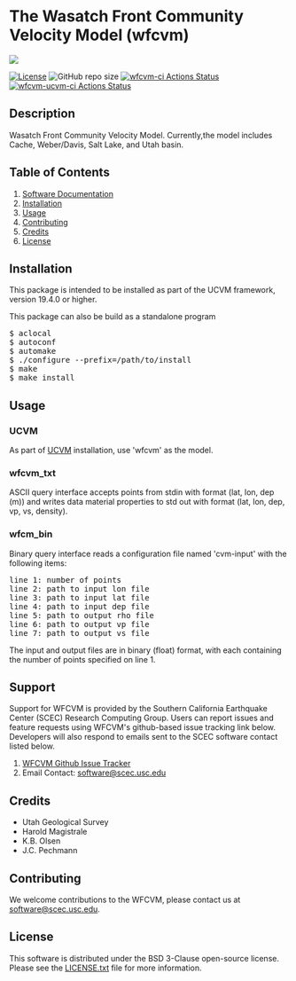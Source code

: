 # The Wasatch Front Community Velocity Model (wfcvm)

<a href="https://github.com/sceccode/wfcvm.git"><img src="https://github.com/sceccode/wfcvm/wiki/images/wfcvm_logo.png"></a>

[![License](https://img.shields.io/badge/License-BSD_3--Clause-blue.svg)](https://opensource.org/licenses/BSD-3-Clause)
![GitHub repo size](https://img.shields.io/github/repo-size/sceccode/wfcvm)
[![wfcvm-ci Actions Status](https://github.com/SCECcode/wfcvm/workflows/wfcvm-ci/badge.svg)](https://github.com/SCECcode/wfcvm/actions)
[![wfcvm-ucvm-ci Actions Status](https://github.com/SCECcode/wfcvm/workflows/wfcvm-ucvm-ci/badge.svg)](https://github.com/SCECcode/wfcvm/actions)

## Description

Wasatch Front Community Velocity Model. Currently,the model includes Cache, 
Weber/Davis, Salt Lake, and Utah basin.

## Table of Contents
1. [Software Documentation](https://github.com/SCECcode/wfcvm/wiki)
2. [Installation](#installation)
3. [Usage](#usage)
4. [Contributing](#contributing)
5. [Credits](#credit)
6. [License](#license)

## Installation

This package is intended to be installed as part of the UCVM framework,
version 19.4.0 or higher. 

This package can also be build as a standalone program

<pre>
$ aclocal
$ autoconf
$ automake
$ ./configure --prefix=/path/to/install
$ make
$ make install
</pre>

## Usage

### UCVM

As part of [UCVM](https://github.com/SCECcode/ucvm) installation, use 'wfcvm' as the model.

### wfcvm_txt

ASCII query interface accepts points from stdin with format (lat, lon, dep (m)) and 
writes data material properties to std out with format (lat, lon, dep, 
vp, vs, density).

### wfcm_bin

Binary query interface reads a configuration file named 'cvm-input' with the following 
items:

<pre>
line 1: number of points
line 2: path to input lon file
line 3: path to input lat file
line 4: path to input dep file
line 5: path to output rho file
line 6: path to output vp file
line 7: path to output vs file
</pre>

The input and output files are in binary (float) format, with each
containing the number of points specified on line 1. 

## Support
Support for WFCVM is provided by the Southern California Earthquake Center
(SCEC) Research Computing Group.  Users can report issues and feature requests
using WFCVM's github-based issue tracking link below. Developers will also
respond to emails sent to the SCEC software contact listed below.
1. [WFCVM Github Issue Tracker](https://github.com/SCECcode/wfcvm/issues)
2. Email Contact: software@scec.usc.edu

## Credits
* Utah Geological Survey
* Harold Magistrale
* K.B. Olsen
* J.C. Pechmann

## Contributing
We welcome contributions to the WFCVM, please contact us at software@scec.usc.edu.

## License
This software is distributed under the BSD 3-Clause open-source license.
Please see the [LICENSE.txt](LICENSE.txt) file for more information.
